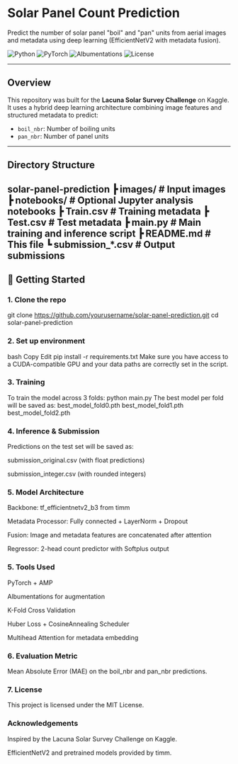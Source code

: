 # Solar Panel Count Prediction

Predict the number of solar panel "boil" and "pan" units from aerial images and metadata using deep learning (EfficientNetV2 with metadata fusion).

![Python](https://img.shields.io/badge/Python-3.10-blue)
![PyTorch](https://img.shields.io/badge/PyTorch-2.0-orange)
![Albumentations](https://img.shields.io/badge/Augmentation-Albumentations-green)
![License](https://img.shields.io/badge/License-MIT-lightgrey)

---

## Overview

This repository was built for the **Lacuna Solar Survey Challenge** on Kaggle. It uses a hybrid deep learning architecture combining image features and structured metadata to predict:

- `boil_nbr`: Number of boiling units
- `pan_nbr`: Number of panel units

---

## Directory Structure

  solar-panel-prediction
  ┣ images/ # Input images
  ┣ notebooks/ # Optional Jupyter analysis notebooks
  ┣ Train.csv # Training metadata
  ┣ Test.csv # Test metadata
  ┣ main.py # Main training and inference script
  ┣ README.md # This file
  ┗ submission_*.csv # Output submissions
---

## 🚀 Getting Started

### 1. Clone the repo

git clone https://github.com/yourusername/solar-panel-prediction.git
cd solar-panel-prediction

### 2. Set up environment
bash
Copy
Edit
pip install -r requirements.txt
Make sure you have access to a CUDA-compatible GPU and your data paths are correctly set in the script.

### 3. Training
To train the model across 3 folds:
python main.py
The best model per fold will be saved as:
best_model_fold0.pth
best_model_fold1.pth
best_model_fold2.pth

### 4. Inference & Submission
Predictions on the test set will be saved as:

submission_original.csv (with float predictions)

submission_integer.csv (with rounded integers)

### 5. Model Architecture
Backbone: tf_efficientnetv2_b3 from timm

Metadata Processor: Fully connected + LayerNorm + Dropout

Fusion: Image and metadata features are concatenated after attention

Regressor: 2-head count predictor with Softplus output

### 5. Tools Used
PyTorch + AMP

Albumentations for augmentation

K-Fold Cross Validation

Huber Loss + CosineAnnealing Scheduler

Multihead Attention for metadata embedding

### 6. Evaluation Metric
Mean Absolute Error (MAE) on the boil_nbr and pan_nbr predictions.

### 7. License
This project is licensed under the MIT License.

### Acknowledgements
Inspired by the Lacuna Solar Survey Challenge on Kaggle.

EfficientNetV2 and pretrained models provided by timm.
